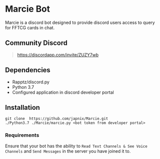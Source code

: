 # Marcie Bot
Marcie is a discord bot designed to provide discord users access to query for FFTCG cards in chat.

## Community Discord
>https://discordapp.com/invite/ZUZY7wb

## Dependencies
- Rapptz/discord.py
- Python 3.7
- Configured application in discord developer portal

## Installation
```
git clone  https://github.com/japnix/Marcie.git
./Python3.7 ./Marcie/marcie.py <bot token from developer portal>
```
### Requirements
Ensure that your bot has the ability to `Read Text Channels & See Voice Channels` and `Send Messages` in the server you have joined it to.
